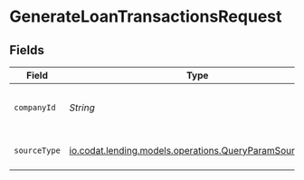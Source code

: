 # GenerateLoanTransactionsRequest


## Fields

| Field                                                                                                      | Type                                                                                                       | Required                                                                                                   | Description                                                                                                | Example                                                                                                    |
| ---------------------------------------------------------------------------------------------------------- | ---------------------------------------------------------------------------------------------------------- | ---------------------------------------------------------------------------------------------------------- | ---------------------------------------------------------------------------------------------------------- | ---------------------------------------------------------------------------------------------------------- |
| `companyId`                                                                                                | *String*                                                                                                   | :heavy_check_mark:                                                                                         | Unique identifier for a company.                                                                           | 8a210b68-6988-11ed-a1eb-0242ac120002                                                                       |
| `sourceType`                                                                                               | [io.codat.lending.models.operations.QueryParamSourceType](../../models/operations/QueryParamSourceType.md) | :heavy_check_mark:                                                                                         | Data source type.                                                                                          |                                                                                                            |